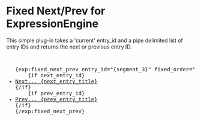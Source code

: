 # Fixed Next/Prev for ExpressionEngine

This simple plug-in takes a 'current' entry_id and a pipe delimited list of entry IDs and returns the next or previous entry ID.

<pre>
<ul>
{exp:fixed_next_prev entry_id="{segment_3}" fixed_order="{get:entry_ids}"}
    {if next_entry_id}<li><a href="{path='content/entry'}/{next_entry_id}/{next_entry_url_title}?entry_ids={get:entry_ids}">Next... {next_entry_title}</a></li>{/if}
    {if prev_entry_id}<li><a href="{path='content/entry'}/{prev_entry_id}/{prev_entry_url_title}?entry_ids={get:entry_ids}">Prev... {prev_entry_title}</a></li>{/if}
{/exp:fixed_next_prev}
</ul>
</pre>
